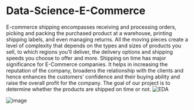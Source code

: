 # Data-Science-E-Commerce
E-commerce shipping encompasses receiving and processing orders, picking and packing the purchased product at a warehouse, printing shipping labels, and even managing returns. All the moving pieces create a level of complexity that depends on the types and sizes of products you sell, to which regions you’ll deliver, the delivery options and shipping speeds you choose to offer and more.  Shipping on time has major significance for E-Commerce companies. It helps in increasing the reputation of the company, broadens the relationship with the clients and hence enhances the customers’ confidence and their buying ability and raise the overall profit for the company.  The goal of our project is to determine whether the products are shipped on time or not.
![EDA](https://github.com/SaneelTare/Data-Science-E-Commerce/assets/90349506/6dab9cd9-3a01-498c-9344-3df363ba73e8)

![image](https://github.com/SaneelTare/Data-Science-E-Commerce/assets/90349506/ea477d93-d4d1-4dee-b900-ba7e4fc27f5d)
